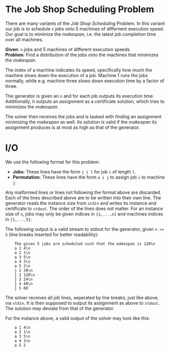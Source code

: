 # The Job Shop Scheduling Problem
There are many variants of the *Job Shop Scheduling* Problem. In this variant
our job is to schedule `n` jobs onto 5 machines of differnent execution speed.
Our goal is to minimize the *makespan*, i.e. the latest job completion time over
all machines.

**Given**: `n` jobs and 5 machines of different execution speeds  
**Problem**: Find a distribution of the jobs onto the machines that minimizes 
the *makespan*.

The index of a machine indicates its speed, specifically how much the machine
slows down the execution of a job. Machine 1 runs the jobs normally, while e.g.
machine three slows down execution time by a factor of three.

The generator is given an `n` and for each job outputs its execution time.
Additionally, it outputs an assignment as a certificate solution, which tries to
minimizes the *makespan*.

The solver then receives the jobs and is tasked with finding an assignment
minimizing the *makespan* as well. Its solution is valid if the *makespan* its
assignment produces is at most as high as that of the generator.

# I/O
We use the following format for this problem:
* **Jobs**: These lines have the form `j i l` for job `i` of length `l`.
* **Permutation**: These lines have the form `a i j` to assign job `i` to 
machine `j`.

Any malformed lines or lines not following the format above are discarded. Each
of the lines described above are to be written into their own line. The
generator reads the instance size from `stdin` and writes its instance and
certificate to `stdout`. The order of the lines does not matter. For an instance
size of `n`, jobs may only be given indices in `{1,...,n}` and machines indices
in `{1,...,5}`.

The following output is a valid stream to stdout for the generator, given 
`n >= 5` (line breaks inserted for better readability):
```
    The given 5 jobs are scheduled such that the makespan is 120\n
    a 1 4\n
    a 2 1\n
    a 3 5\n
    a 4 3\n
    a 5 2\n
    j 1 30\n
    j 2 120\n
    j 3 24\n
    j 4 40\n
    j 5 60
```
The solver receives all job lines, seperated by line breaks, just like above, 
via `stdin`. It is then supposed to output its assignment as
above to `stdout`. The solution may deviate from that of the generator.

For the instance above, a valid output of the solver may look like this:
```
    a 1 4\n
    a 2 1\n
    a 3 5\n
    a 4 3\n
    a 5 2
```